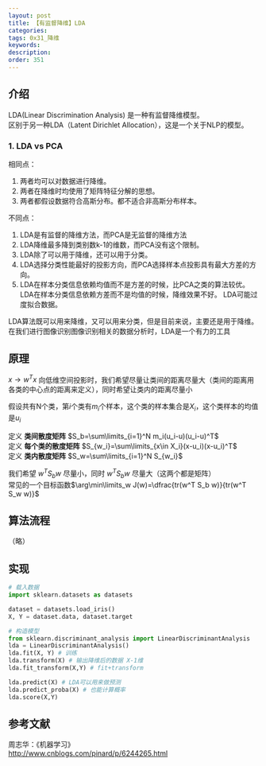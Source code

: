 ```yaml
---
layout: post
title: 【有监督降维】LDA
categories:
tags: 0x31_降维
keywords:
description:
order: 351
---
```



## 介绍
LDA(Linear Discrimination Analysis) 是一种有监督降维模型。  
区别于另一种LDA（Latent Dirichlet Allocation），这是一个关于NLP的模型。  

### 1. LDA vs PCA
相同点：
1. 两者均可以对数据进行降维。
2. 两者在降维时均使用了矩阵特征分解的思想。
3. 两者都假设数据符合高斯分布。都不适合非高斯分布样本。

不同点：
1. LDA是有监督的降维方法，而PCA是无监督的降维方法
2. LDA降维最多降到类别数k-1的维数，而PCA没有这个限制。
3. LDA除了可以用于降维，还可以用于分类。
4. LDA选择分类性能最好的投影方向，而PCA选择样本点投影具有最大方差的方向。
5. LDA在样本分类信息依赖均值而不是方差的时候，比PCA之类的算法较优。LDA在样本分类信息依赖方差而不是均值的时候，降维效果不好。
LDA可能过度拟合数据。

LDA算法既可以用来降维，又可以用来分类，但是目前来说，主要还是用于降维。在我们进行图像识别图像识别相关的数据分析时，LDA是一个有力的工具

## 原理
$x \to w^Tx$ 向低维空间投影时，我们希望尽量让类间的距离尽量大（类间的距离用各类的中心点的距离来定义），同时希望让类内的距离尽量小  


假设共有N个类，第$i$个类有$m_i$个样本，这个类的样本集合是$X_i$，这个类样本的均值是$u_i$  

定义 **类间散度矩阵** $S_b=\sum\limits_{i=1}^N m_i(u_i-u)(u_i-u)^T$  
定义 **每个类的散度矩阵** $S_{w_i}=\sum\limits_{x\in X_i}(x-u_i)(x-u_i)^T$  
定义 **类内散度矩阵** $S_w=\sum\limits_{i=1}^N S_{w_i}$  

我们希望 $w^T S_b w$ 尽量小，同时 $w^T S_b w$ 尽量大（这两个都是矩阵）  
常见的一个目标函数$\arg\min\limits_w J(w)=\dfrac{tr(w^T S_b w)}{tr(w^T S_w w)}$

## 算法流程
（略）
## 实现
```py
# 载入数据
import sklearn.datasets as datasets

dataset = datasets.load_iris()
X, Y = dataset.data, dataset.target

# 构造模型
from sklearn.discriminant_analysis import LinearDiscriminantAnalysis
lda = LinearDiscriminantAnalysis()
lda.fit(X, Y) # 训练
lda.transform(X) # 输出降维后的数据 X-1维
lda.fit_transform(X,Y) # fit+transform

lda.predict(X) # LDA可以用来做预测
lda.predict_proba(X) # 也能计算概率
lda.score(X,Y)
```

## 参考文献
周志华：《机器学习》  
http://www.cnblogs.com/pinard/p/6244265.html
